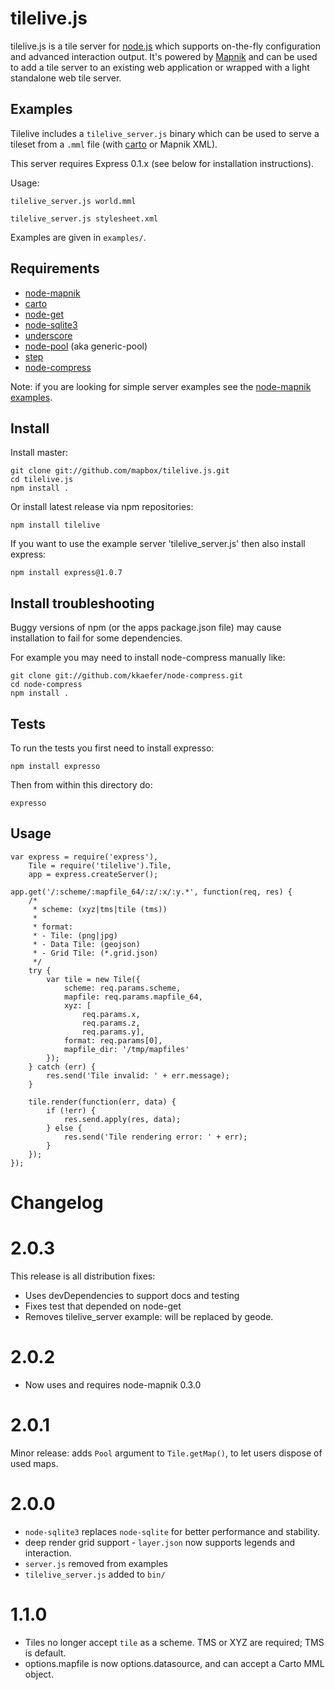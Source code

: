 # tilelive.js

tilelive.js is a tile server for [node.js](http://nodejs.org/) which supports on-the-fly
configuration and advanced interaction output. It's powered by [Mapnik](http://mapnik.org/) and
can be used to add a tile server to an existing web application or wrapped with
a light standalone web tile server.

## Examples

Tilelive includes a `tilelive_server.js` binary which can be used to serve a tileset from a `.mml` file (with [carto](https://github.com/mapbox/carto) or Mapnik XML).

This server requires Express 0.1.x (see below for installation instructions).

Usage:

    tilelive_server.js world.mml

    tilelive_server.js stylesheet.xml

Examples are given in `examples/`.

## Requirements

- [node-mapnik](https://github.com/mapnik/node-mapnik)
- [carto](https://github.com/mapbox/carto)
- [node-get](https://github.com/tmcw/node-get)
- [node-sqlite3](https://github.com/developmentseed/node-sqlite3)
- [underscore](https://github.com/documentcloud/underscore)
- [node-pool](https://github.com/coopernurse/node-pool) (aka generic-pool)
- [step](https://github.com/creationix/step)
- [node-compress](https://github.com/kkaefer/node-compress/tarball/master)

Note: if you are looking for simple server examples see the [node-mapnik examples](https://github.com/mapnik/node-mapnik/tree/master/examples).


## Install

Install master:

    git clone git://github.com/mapbox/tilelive.js.git
    cd tilelive.js
    npm install .

Or install latest release via npm repositories:

    npm install tilelive

If you want to use the example server 'tilelive_server.js' then also install express:

    npm install express@1.0.7

## Install troubleshooting

Buggy versions of npm (or the apps package.json file) may cause installation to fail for some dependencies.

For example you may need to install node-compress manually like:

    git clone git://github.com/kkaefer/node-compress.git
    cd node-compress
    npm install .

## Tests

To run the tests you first need to install expresso:

    npm install expresso

Then from within this directory do:

    expresso


## Usage

    var express = require('express'),
        Tile = require('tilelive').Tile,
        app = express.createServer();

    app.get('/:scheme/:mapfile_64/:z/:x/:y.*', function(req, res) {
        /*
         * scheme: (xyz|tms|tile (tms))
         *
         * format:
         * - Tile: (png|jpg)
         * - Data Tile: (geojson)
         * - Grid Tile: (*.grid.json)
         */
        try {
            var tile = new Tile({
                scheme: req.params.scheme,
                mapfile: req.params.mapfile_64,
                xyz: [
                    req.params.x,
                    req.params.z,
                    req.params.y],
                format: req.params[0],
                mapfile_dir: '/tmp/mapfiles'
            });
        } catch (err) {
            res.send('Tile invalid: ' + err.message);
        }

        tile.render(function(err, data) {
            if (!err) {
                res.send.apply(res, data);
            } else {
                res.send('Tile rendering error: ' + err);
            }
        });
    });

# Changelog

# 2.0.3

This release is all distribution fixes:

* Uses devDependencies to support docs and testing
* Fixes test that depended on node-get
* Removes tilelive_server example: will be replaced by geode.

# 2.0.2

* Now uses and requires node-mapnik 0.3.0

# 2.0.1

Minor release: adds `Pool` argument to `Tile.getMap()`, to let users dispose of used maps.

# 2.0.0

* `node-sqlite3` replaces `node-sqlite` for better performance and stability.
* deep render grid support - `layer.json` now supports legends and interaction.
* `server.js` removed from examples
* `tilelive_server.js` added to `bin/`

# 1.1.0

* Tiles no longer accept `tile` as a scheme. TMS or XYZ are required; TMS is default.
* options.mapfile is now options.datasource, and can accept a Carto MML object.

[^1]: http://nodejs.org/
[^2]: http://mapnik.org/
